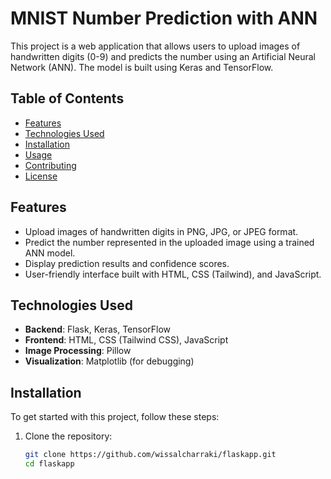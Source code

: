 # MNIST Number Prediction with ANN

This project is a web application that allows users to upload images of handwritten digits (0-9) and predicts the number using an Artificial Neural Network (ANN). The model is built using Keras and TensorFlow.

## Table of Contents

- [Features](#features)
- [Technologies Used](#technologies-used)
- [Installation](#installation)
- [Usage](#usage)
- [Contributing](#contributing)
- [License](#license)

## Features

- Upload images of handwritten digits in PNG, JPG, or JPEG format.
- Predict the number represented in the uploaded image using a trained ANN model.
- Display prediction results and confidence scores.
- User-friendly interface built with HTML, CSS (Tailwind), and JavaScript.

## Technologies Used

- **Backend**: Flask, Keras, TensorFlow
- **Frontend**: HTML, CSS (Tailwind CSS), JavaScript
- **Image Processing**: Pillow
- **Visualization**: Matplotlib (for debugging)

## Installation

To get started with this project, follow these steps:

1. Clone the repository:
   ```bash
   git clone https://github.com/wissalcharraki/flaskapp.git
   cd flaskapp
